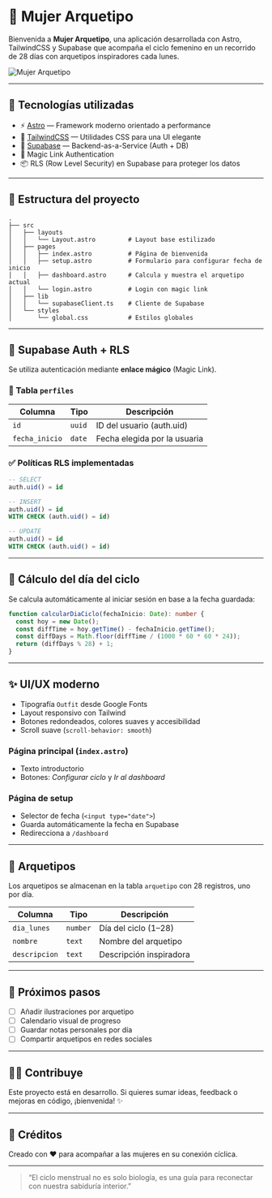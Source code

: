# 🌸 Mujer Arquetipo

Bienvenida a **Mujer Arquetipo**, una aplicación desarrollada con Astro, TailwindCSS y Supabase que acompaña el ciclo femenino en un recorrido de 28 días con arquetipos inspiradores cada lunes.

![Mujer Arquetipo](/mujer-arquetipo.png)

---

## 🚀 Tecnologías utilizadas

- ⚡️ [Astro](https://astro.build/) — Framework moderno orientado a performance
- 🎨 [TailwindCSS](https://tailwindcss.com/) — Utilidades CSS para una UI elegante
- 🧠 [Supabase](https://supabase.com/) — Backend-as-a-Service (Auth + DB)
- 📨 Magic Link Authentication
- 📦 RLS (Row Level Security) en Supabase para proteger los datos

---

## 📁 Estructura del proyecto

```
.
├── src
│   ├── layouts
│   │   └── Layout.astro         # Layout base estilizado
│   ├── pages
│   │   ├── index.astro          # Página de bienvenida
│   │   ├── setup.astro          # Formulario para configurar fecha de inicio
│   │   ├── dashboard.astro      # Calcula y muestra el arquetipo actual
│   │   └── login.astro          # Login con magic link
│   ├── lib
│   │   └── supabaseClient.ts    # Cliente de Supabase
│   └── styles
│       └── global.css           # Estilos globales
```

---

## 🔐 Supabase Auth + RLS

Se utiliza autenticación mediante **enlace mágico** (Magic Link).

### 🧱 Tabla `perfiles`

| Columna        | Tipo   | Descripción                  |
| -------------- | ------ | ---------------------------- |
| `id`           | `uuid` | ID del usuario (auth.uid)    |
| `fecha_inicio` | `date` | Fecha elegida por la usuaria |

### ✅ Políticas RLS implementadas

```sql
-- SELECT
auth.uid() = id

-- INSERT
auth.uid() = id
WITH CHECK (auth.uid() = id)

-- UPDATE
auth.uid() = id
WITH CHECK (auth.uid() = id)
```

---

## 🧠 Cálculo del día del ciclo

Se calcula automáticamente al iniciar sesión en base a la fecha guardada:

```ts
function calcularDiaCiclo(fechaInicio: Date): number {
  const hoy = new Date();
  const diffTime = hoy.getTime() - fechaInicio.getTime();
  const diffDays = Math.floor(diffTime / (1000 * 60 * 60 * 24));
  return (diffDays % 28) + 1;
}
```

---

## ✨ UI/UX moderno

- Tipografía `Outfit` desde Google Fonts
- Layout responsivo con Tailwind
- Botones redondeados, colores suaves y accesibilidad
- Scroll suave (`scroll-behavior: smooth`)

### Página principal (`index.astro`)

- Texto introductorio
- Botones: _Configurar ciclo_ y _Ir al dashboard_

### Página de setup

- Selector de fecha (`<input type="date">`)
- Guarda automáticamente la fecha en Supabase
- Redirecciona a `/dashboard`

---

## 📆 Arquetipos

Los arquetipos se almacenan en la tabla `arquetipo` con 28 registros, uno por día.

| Columna       | Tipo     | Descripción             |
| ------------- | -------- | ----------------------- |
| `dia_lunes`   | `number` | Día del ciclo (1–28)    |
| `nombre`      | `text`   | Nombre del arquetipo    |
| `descripcion` | `text`   | Descripción inspiradora |

---

## 🧪 Próximos pasos

- [ ] Añadir ilustraciones por arquetipo
- [ ] Calendario visual de progreso
- [ ] Guardar notas personales por día
- [ ] Compartir arquetipos en redes sociales

---

## 🧘‍♀️ Contribuye

Este proyecto está en desarrollo. Si quieres sumar ideas, feedback o mejoras en código, ¡bienvenida! ✨

---

## 💖 Créditos

Creado con ❤️ para acompañar a las mujeres en su conexión cíclica.

---

> “El ciclo menstrual no es solo biología, es una guía para reconectar con nuestra sabiduría interior.”
